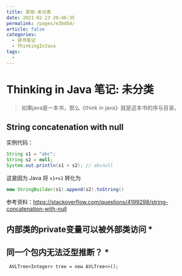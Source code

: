 ```yaml
---
title: 其他-未分类
date: 2021-02-23 20:46:35
permalink: /pages/e3bd64/
article: false
categories: 
  - 读书笔记
  - ThinkingInJava
tags: 
  - 
---
```


# Thinking in Java 笔记: 未分类

>   如果java是一本书，那么《think in java》就是这本书的序与目录。



## String concatenation with null

实例代码：

```java
String s1 = "abc";
String s2 = null;
System.out.println(s1 + s2); // abcnull
```

这是因为 Java 将 `s1+s2` 转化为

```java
new StringBuilder(s1).append(s2).toString()
```



参考资料：https://stackoverflow.com/questions/4199298/string-concatenation-with-null



## 内部类的private变量可以被外部类访问 *



## 同一个包内无法泛型推断？ *

```
 AVLTree<Integer> tree = new AVLTree<>();
```

